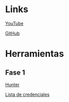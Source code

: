 # Links

[YouTube](https://www.youtube.com/watch?v=WnN6dbos5u8&list=WL&index=13&t=1s&ab_channel=TheCyberMentor)

[GitHub](https://github.com/hmaverickadams/Beginner-Network-Pentesting)


# Herramientas

## Fase 1

[Hunter](https://hunter.io/)

[Lista de credenciales](https://github.com/philipperemy/tensorflow-1.4-billion-password-analysis)